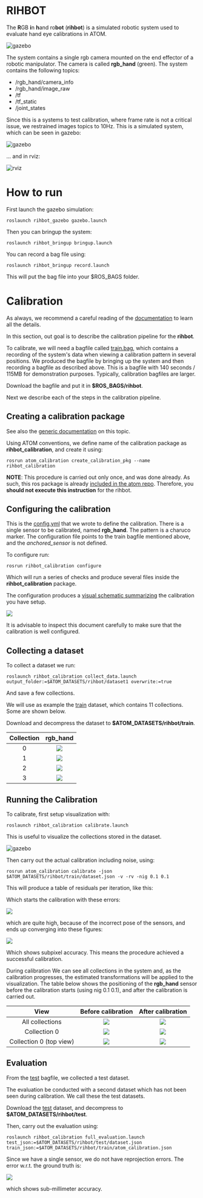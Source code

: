 # RIHBOT

The **R**GB **i**n **h**and ro**bot** (**rihbot**) is a simulated robotic system used to evaluate hand eye calibrations in ATOM.

![gazebo](docs/system.png)

The system contains a single rgb camera mounted on the end effector of a robotic manipulator.
The camera is called **rgb_hand** (green).
The system contains the following topics:

  - /rgb_hand/camera_info
  - /rgb_hand/image_raw
  - /tf
  - /tf_static
  - /joint_states

Since this is a systems to test calibration, where frame rate is not a critical issue, we restrained images topics to 10Hz.
This is a simulated system, which can be seen in gazebo:

![gazebo](docs/gazebo.png)

... and in rviz:

![rviz](docs/rviz.png)

# How to run

First launch the gazebo simulation:

    roslaunch rihbot_gazebo gazebo.launch

Then you can bringup the system:

    roslaunch rihbot_bringup bringup.launch

You can record a bag file using:

    roslaunch rihbot_bringup record.launch

This will put the bag file into your $ROS_BAGS folder.

# Calibration

As always, we recommend a careful reading of the [documentation](https://lardemua.github.io/atom_documentation/) to learn all the details.

In this section, out goal is to describe the calibration pipeline for the **rihbot**.

To calibrate, we will need a bagfile called [train.bag](https://drive.google.com/file/d/1_YYIaJfvP8G7_mBr3oT7S7RkVTymu2pb/view?usp=sharing), which contains a recording of the system's data when viewing a calibration pattern in several positions.
We produced the bagfile by bringing up the system and then recording a bagfile as described above.
This is a bagfile with 140 seconds / 115MB for demonstration purposes. Typically, calibration bagfiles are larger.

Download the bagfile and put it in **$ROS_BAGS/rihbot**.

Next we describe each of the steps in the calibration pipeline.

## Creating a calibration package

See also the [generic documentation](https://lardemua.github.io/atom_documentation/procedures/#create-a-calibration-package) on this topic.

Using ATOM conventions, we define name of the calibration package as **rihbot_calibration**, and create it using:

    rosrun atom_calibration create_calibration_pkg --name rihbot_calibration

**NOTE**: This procedure is carried out only once, and was done already. As such, this ros package is already [included in the atom repo](https://github.com/lardemua/atom/tree/noetic-devel/atom_examples/rihbot/rihbot_calibration). Therefore, you **should not execute this instruction** for the rihbot.


## Configuring the calibration

This is the [config.yml](https://github.com/lardemua/atom/blob/noetic-devel/atom_examples/rihbot/rihbot_calibration/calibration/config.yml) that we wrote to define the calibration. There is a single sensor to be calibrated, named **rgb_hand**. The pattern is a charuco marker.
The configuration file points to the train bagfile mentioned above, and the _anchored_sensor_ is not defined.

To configure run:

    rosrun rihbot_calibration configure

Which will run a series of checks and produce several files inside the **rihbot_calibration** package.

The configuration produces a [visual schematic summarizing](https://github.com/lardemua/atom/blob/noetic-devel/atom_examples/rihbot/rihbot_calibration/calibration/summary.pdf) the calibration you have setup.

![](docs/summary.png)

It is advisable to inspect this document carefully to make sure that the calibration is well configured.

## Collecting a dataset

To collect a dataset we run:

    roslaunch rihbot_calibration collect_data.launch output_folder:=$ATOM_DATASETS/rihbot/dataset1 overwrite:=true

And save a few collections.

We will use as example the [train](https://drive.google.com/file/d/1YlFdik-38zhtI8fByY27XR7pxYdN-h_9/view?usp=sharing) dataset, which contains 11 collections. Some are shown below.

Download and decompress the dataset to **$ATOM_DATASETS/rihbot/train**.

Collection |           rgb_hand
:----------------:|:-------------------------:
0 | ![](docs/rgb_hand_000.jpg)
1 | ![](docs/rgb_hand_001.jpg)
2 | ![](docs/rgb_hand_009.jpg)
3 | ![](docs/rgb_hand_010.jpg)


## Running the Calibration

To calibrate, first setup visualization with:

    roslaunch rihbot_calibration calibrate.launch

This is useful to visualize the collections stored in the dataset.

![gazebo](docs/calibration.png)

Then carry out the actual calibration including noise, using:

    rosrun atom_calibration calibrate -json $ATOM_DATASETS/rihbot/train/dataset.json -v -rv -nig 0.1 0.1

This will produce a table of residuals per iteration, like this:

Which starts the calibration with these errors:

![](docs/calibration_output_initial.png)

which are quite high, because of the incorrect pose of the sensors,  and ends up converging into these figures:

![](docs/calibration_output_final.png)

Which shows subpixel accuracy. This means the procedure achieved a successful calibration.

During calibration We can see all collections in the system and, as the calibration progresses, the estimated transformations will be applied to the visualization. The table below shows the positioning of the **rgb_hand** sensor before the calibration starts (using nig 0.1 0.1), and after the calibration is carried out.


View |           Before calibration             |           After calibration
:----------------:|:-------------------------:|:-------------------------:
All collections | ![](docs/3.png) |  ![](docs/4.png)
Collection 0 | ![](docs/1.png) |  ![](docs/2.png)
Collection 0 (top view)| ![](docs/5.png) |  ![](docs/6.png)

## Evaluation

From the [test](https://drive.google.com/file/d/1iKMODjk2m37TBB3tWavJfZlKlwx-WHWz/view?usp=sharing) bagfile, we collected a test dataset.

The evaluation be conducted with a second dataset which has not been seen during calibration. We call these the test datasets.

Download the [test](https://drive.google.com/file/d/16Vi6xo6kt2wEeFBWbTGrZdOL8DmT5ztt/view?usp=sharing) dataset, and decompress to **$ATOM_DATASETS/rihbot/test**.

Then, carry out the evaluation using:

    roslaunch rihbot_calibration full_evaluation.launch test_json:=$ATOM_DATASETS/rihbot/test/dataset.json train_json:=$ATOM_DATASETS/rihbot/train/atom_calibration.json

Since we have a single sensor, we do not have reprojection errors. The error w.r.t. the ground truth is:

![](docs/ground_truth_results.png)

which shows sub-millimeter accuracy.